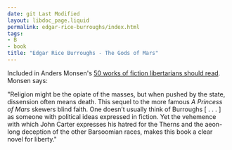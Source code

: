 ```yaml
---
date: git Last Modified
layout: libdoc_page.liquid
permalink: edgar-rice-burroughs/index.html
tags:
- B
- book
title: "Edgar Rice Burroughs - The Gods of Mars"
---
```


Included in Anders Monsen's <a href="http://andersmonsen.com/50-works-of-fiction-libertarians-should-read/">50 works of fiction libertarians should read</a>. Monsen says:

"Religion might be the opiate of the masses, but when pushed by the state, dissension often means death. This sequel to the more famous _A Princess of Mars_ skewers blind faith. One doesn’t usually think of Burroughs [ . . . ] as someone with political ideas expressed in fiction. Yet the vehemence with which John Carter expresses his hatred for the Therns and the aeon-long deception of the other Barsoomian races, makes this book a clear novel for liberty."